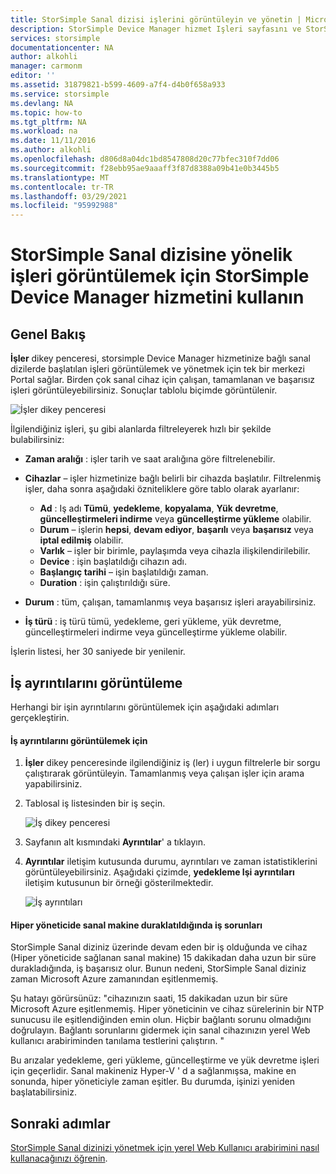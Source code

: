 ```yaml
---
title: StorSimple Sanal dizisi işlerini görüntüleyin ve yönetin | Microsoft Docs
description: StorSimple Device Manager hizmet Işleri sayfasını ve StorSimple Sanal dizisi için en son ve geçerli işleri izlemek üzere nasıl kullanılacağını açıklar.
services: storsimple
documentationcenter: NA
author: alkohli
manager: carmonm
editor: ''
ms.assetid: 31879821-b599-4609-a7f4-d4b0f658a933
ms.service: storsimple
ms.devlang: NA
ms.topic: how-to
ms.tgt_pltfrm: NA
ms.workload: na
ms.date: 11/11/2016
ms.author: alkohli
ms.openlocfilehash: d806d8a04dc1bd8547808d20c77bfec310f7dd06
ms.sourcegitcommit: f28ebb95ae9aaaff3f87d8388a09b41e0b3445b5
ms.translationtype: MT
ms.contentlocale: tr-TR
ms.lasthandoff: 03/29/2021
ms.locfileid: "95992988"
---
```

# <a name="use-the-storsimple-device-manager-service-to-view-jobs-for-the-storsimple-virtual-array"></a>StorSimple Sanal dizisine yönelik işleri görüntülemek için StorSimple Device Manager hizmetini kullanın
## <a name="overview"></a>Genel Bakış
**İşler** dikey penceresi, storsimple Device Manager hizmetinize bağlı sanal dizilerde başlatılan işleri görüntülemek ve yönetmek için tek bir merkezi Portal sağlar. Birden çok sanal cihaz için çalışan, tamamlanan ve başarısız işleri görüntüleyebilirsiniz. Sonuçlar tablolu biçimde görüntülenir.

![İşler dikey penceresi](./media/storsimple-virtual-array-manage-jobs/ova-jobs-blade.png)

İlgilendiğiniz işleri, şu gibi alanlarda filtreleyerek hızlı bir şekilde bulabilirsiniz:

* **Zaman aralığı** : işler tarih ve saat aralığına göre filtrelenebilir.
* **Cihazlar** – işler hizmetinize bağlı belirli bir cihazda başlatılır. Filtrelenmiş işler, daha sonra aşağıdaki özniteliklere göre tablo olarak ayarlanır:
  
  * **Ad** : Iş adı **Tümü**, **yedekleme**, **kopyalama**, **Yük devretme**, **güncelleştirmeleri indirme** veya **güncelleştirme yükleme** olabilir.
  * **Durum** – işlerin **hepsi**, **devam ediyor**, **başarılı** veya **başarısız** veya **iptal edilmiş** olabilir.
  * **Varlık** – işler bir birimle, paylaşımda veya cihazla ilişkilendirilebilir.
  * **Device** : işin başlatıldığı cihazın adı.
  * **Başlangıç tarihi** – işin başlatıldığı zaman.
  * **Duration** : işin çalıştırıldığı süre.
* **Durum** : tüm, çalışan, tamamlanmış veya başarısız işleri arayabilirsiniz.
* **İş türü** : iş türü tümü, yedekleme, geri yükleme, yük devretme, güncelleştirmeleri indirme veya güncelleştirme yükleme olabilir.

İşlerin listesi, her 30 saniyede bir yenilenir.

## <a name="view-job-details"></a>İş ayrıntılarını görüntüleme
Herhangi bir işin ayrıntılarını görüntülemek için aşağıdaki adımları gerçekleştirin.

#### <a name="to-view-job-details"></a>İş ayrıntılarını görüntülemek için
1. **İşler** dikey penceresinde ilgilendiğiniz iş (ler) i uygun filtrelerle bir sorgu çalıştırarak görüntüleyin. Tamamlanmış veya çalışan işler için arama yapabilirsiniz.
2. Tablosal iş listesinden bir iş seçin.
   
    ![İş dikey penceresi](./media/storsimple-virtual-array-manage-jobs/ova-jobs-blade.png)
3. Sayfanın alt kısmındaki **Ayrıntılar**' a tıklayın.
4. **Ayrıntılar** iletişim kutusunda durumu, ayrıntıları ve zaman istatistiklerini görüntüleyebilirsiniz. Aşağıdaki çizimde, **yedekleme Işi ayrıntıları** iletişim kutusunun bir örneği gösterilmektedir.
   
    ![İş ayrıntıları](./media/storsimple-virtual-array-manage-jobs/ova-jobs-details.png)

#### <a name="job-failures-when-the-virtual-machine-is-paused-in-the-hypervisor"></a>Hiper yöneticide sanal makine duraklatıldığında iş sorunları
StorSimple Sanal diziniz üzerinde devam eden bir iş olduğunda ve cihaz (Hiper yöneticide sağlanan sanal makine) 15 dakikadan daha uzun bir süre durakladığında, iş başarısız olur. Bunun nedeni, StorSimple Sanal diziniz zaman Microsoft Azure zamanından eşitlenmemiş. 

Şu hatayı görürsünüz: "cihazınızın saati, 15 dakikadan uzun bir süre Microsoft Azure eşitlenmemiş. Hiper yöneticinin ve cihaz sürelerinin bir NTP sunucusu ile eşitlendiğinden emin olun. Hiçbir bağlantı sorunu olmadığını doğrulayın. Bağlantı sorunlarını gidermek için sanal cihazınızın yerel Web kullanıcı arabiriminden tanılama testlerini çalıştırın. "

Bu arızalar yedekleme, geri yükleme, güncelleştirme ve yük devretme işleri için geçerlidir. Sanal makineniz Hyper-V ' d a sağlanmışsa, makine en sonunda, hiper yöneticiyle zaman eşitler. Bu durumda, işinizi yeniden başlatabilirsiniz.

## <a name="next-steps"></a>Sonraki adımlar
[StorSimple Sanal dizinizi yönetmek için yerel Web Kullanıcı arabirimini nasıl kullanacağınızı öğrenin](storsimple-ova-web-ui-admin.md).


